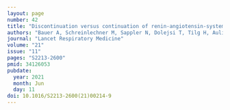 ```yaml
---
layout: page
number: 42
title: "Discontinuation versus continuation of renin-angiotensin-system inhibitors in COVID-19 (ACEI-COVID): a prospective, parallel group, randomised, controlled, open-label trial"
authors: "Bauer A, Schreinlechner M, Sappler N, Dolejsi T, Tilg H, Aulinger BA, Weiss G, Bellmann-Weiler R, Adolf C, Wolf D, Pirklbauer M, Graziadei I, Gänzer H, von Bary C, May AE, Wöll E, von Scheidt W, Rassaf T, Duerschmied D, Brenner C, Kääb S, Metzler B, Joannidis M, Kain HU, Kaiser N, Schwinger R, Witzenbichler B, Alber H, Straube F, Hartmann N, Achenbach S, von Bergwelt-Baildon M, von Stülpnagel L, Schoenherr S, Forer L, Embacher-Aichhorn S, Mansmann U, Rizas KD, Massberg S; ACEI-COVID investigators"
journal: "Lancet Respiratory Medicine"
volume: "21"
issue: "11"
pages: "S2213-2600"
pmid: 34126053
pubdate:
  year: 2021
  month: Jun
  day: 11
doi: 10.1016/S2213-2600(21)00214-9
---
```

